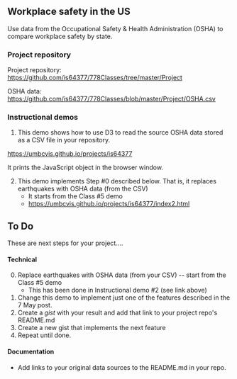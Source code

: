 ## Workplace safety in the US

Use data from the Occupational Safety & Health Administration (OSHA) to compare workplace safety by state.

### Project repository

Project repository: https://github.com/is64377/778Classes/tree/master/Project

OSHA data: https://github.com/is64377/778Classes/blob/master/Project/OSHA.csv

### Instructional demos

1. This demo shows how to use D3 to read the source OSHA data stored as a CSV file in your repository.

https://umbcvis.github.io/projects/is64377

It prints the JavaScript object in the browser window.

2. This demo implements Step #0 described below. That is, it replaces earthquakes with OSHA data (from the CSV)
    * It starts from the Class #5 demo
    * https://umbcvis.github.io/projects/is64377/index2.html

## To Do

These are next steps for your project....

#### Technical

0. Replace earthquakes with OSHA data (from your CSV) -- start from the Class #5 demo
    * This has been done in Instructional demo #2 (see link above)
1. Change this demo to implement just one of the features described in the 7 May post.
2. Create a *gist* with your result and add that link to your project repo's README.md
3. Create a new gist that implements the next feature
4. Repeat until done.

#### Documentation

* Add links to your original data sources to the README.md in your repo.
